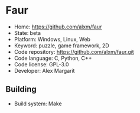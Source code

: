 # Faur

- Home: https://github.com/alxm/faur
- State: beta
- Platform: Windows, Linux, Web
- Keyword: puzzle, game framework, 2D
- Code repository: https://github.com/alxm/faur.git
- Code language: C, Python, C++
- Code license: GPL-3.0
- Developer: Alex Margarit

## Building

- Build system: Make
